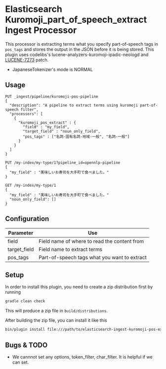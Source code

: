 # Elasticsearch Kuromoji_part_of_speech_extract Ingest Processor

This processor is extracting terms what you specify part-of-speech tags in `pos_tags`
and stores the output in the JSON before it is being stored.
This plugin uses codelibs's lucene-analyzers-kuromoji-ipadic-neologd and
[LUCENE-7273](https://issues.apache.org/jira/browse/LUCENE-7273) patch.

* JapaneseTokenizer's mode is NORMAL

## Usage


```
PUT _ingest/pipeline/kuromoji-pos-pipeline
{
  "description": "A pipeline to extract terms using kuromoji part-of-speech filter",
  "processors": [
    {
      "kuromoji_pos_extract" : {
        "field" : "my_field",
        "target_field" : "noun_only_field",
        "pos_tags" : ["名詞-固有名詞-地域-一般", "名詞-一般"]
      }
    }
  ]
}

PUT /my-index/my-type/1?pipeline_id=opennlp-pipeline
{
  "my_field" : "美味しいお寿司を大手町で食べました。"
}

GET /my-index/my-type/1
{
  "my_field" : "美味しいお寿司を大手町で食べました。"
  "noun_only_field": []
}
```

## Configuration

| Parameter | Use |
| --- | --- |
| field   | Field name of where to read the content from |
| target_field  | Field name to extract terms|
| pos_tags  | Part-of-speech tags what you want to extract |

## Setup

In order to install this plugin, you need to create a zip distribution first by running

```bash
gradle clean check
```

This will produce a zip file in `build/distributions`.

After building the zip file, you can install it like this

```bash
bin/plugin install file:///path/to/elasticsearch-ingest-kuromoji-pos-extract/build/distribution/ingest-kuromoji_part_of_speech_extract-0.0.1-SNAPSHOT.zip
```

## Bugs & TODO

* We cannnot set any options, token_filter, char_filter. It is helpful if we can set.


